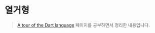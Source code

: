 # 열거형

> [A tour of the Dart language](https://dart.dev/guides/language/language-tour) 페이지를 공부하면서 정리한 내용입니다.
